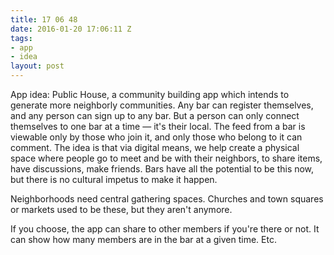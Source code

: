 ```yaml
---
title: 17 06 48
date: 2016-01-20 17:06:11 Z
tags:
- app
- idea
layout: post
---
```


App idea: Public House, a community building app which intends to generate more neighborly communities. Any bar can register themselves, and any person can sign up to any bar. But a person can only connect themselves to one bar at a time — it's their local. The feed from a bar is viewable only by those who join it, and only those who belong to it can comment. The idea is that via digital means, we help create a physical space where people go to meet and be with their neighbors, to share items, have discussions, make friends. Bars have all the potential to be this now, but there is no cultural impetus to make it happen. 

Neighborhoods need central gathering spaces. Churches and town squares or markets used to be these, but they aren't anymore. 

If you choose, the app can share to other members if you're there or not. It can show how many members are in the bar at a given time. Etc. 